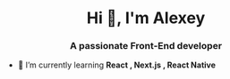 <h1 align="center">Hi 👋, I'm Alexey</h1>
<h3 align="center">A passionate Front-End developer</h3>

- 🌱 I’m currently learning **React , Next.js , React Native**




